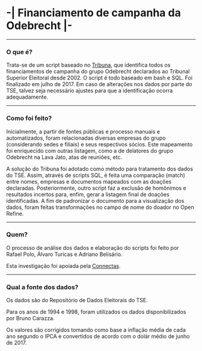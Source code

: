 # -| Financiamento de campanha da Odebrecht |-

----
### O que é?

Trata-se de um script baseado no [Tribuna](https://github.com/rafapolo/tribuna), que identifica todos os financiamentos de campanha do grupo Odebrecht declarados ao Tribunal Superior Eleitoral desde 2002. O script é todo baseado em bash e SQL. Foi finalizado em julho de 2017. Em caso de alterações nos dados por parte do TSE, talvez seja necessário ajustes para que a identificação ocorra adequadamente.

----

### Como foi feito?

Inicialmente, a partir de fontes públicas e processo manuais e automatizados, foram relacionadas diversas empresas do grupo (considerando sedes e filiais) e seus respectivos sócios. Este mapeamento foi enriquecido com outras listagem, como a de delatores do grupo Odebrecht na Lava Jato, atas de reuniões, etc.

A solução do Tribuna foi adotado como método para tratamento dos dados do TSE. Assim, através de scripts SQL, é feita uma comparação (match) entre nomes, empresas e documentos mapeados com as doações declaradas. Posteriormente, outro script faz a exclusão de homônimos e resultados incertos para, enfim, gerar a listagem final de doações identificadas. A fim de padronizar o documento para a visualização dos dados, foram feitas transformações no campo de nome do doador no Open Refine.


---

### Quem?

O processo de análise dos dados e elaboração do scripts foi feito por Rafael Polo, Álvaro Turicas e Adriano Belisário.

Esta investigação foi apoiada pela [Connectas](http://connectas.org/).

---

### Qual a fonte dos dados?

Os dados são do Repositório de Dados Eleitorais do TSE.

Para os anos de 1994 e 1998, foram utilizados os dados disponibilizados por Bruno Carazza.

Os valores são corrigidos tomando como base a inflação média de cada ano segundo o IPCA e convertidos de acordo com o dolár médio de junho de 2017.